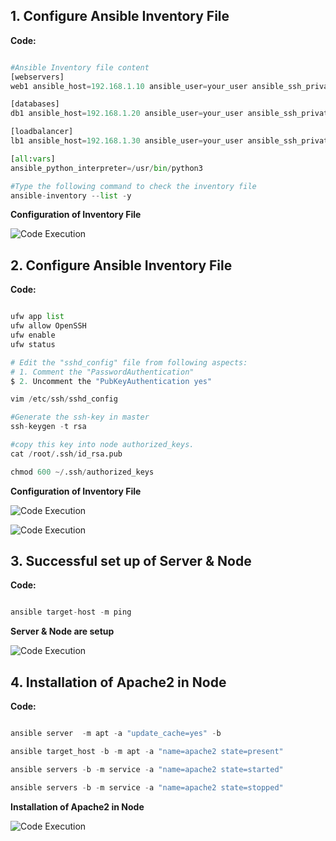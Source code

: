 ## 1. Configure Ansible Inventory File

**Code:**

```python

#Ansible Inventory file content
[webservers]
web1 ansible_host=192.168.1.10 ansible_user=your_user ansible_ssh_private_key_file=~/.ssh/id_rsa

[databases]
db1 ansible_host=192.168.1.20 ansible_user=your_user ansible_ssh_private_key_file=~/.ssh/id_rsa

[loadbalancer]
lb1 ansible_host=192.168.1.30 ansible_user=your_user ansible_ssh_private_key_file=~/.ssh/id_rsa

[all:vars]
ansible_python_interpreter=/usr/bin/python3

#Type the following command to check the inventory file
ansible-inventory --list -y
```
**Configuration of Inventory File**

![Code Execution](https://i.imgur.com/h6q66oa.png)

## 2. Configure Ansible Inventory File

**Code:**

```python

ufw app list
ufw allow OpenSSH
ufw enable
ufw status

# Edit the "sshd_config" file from following aspects:
# 1. Comment the "PasswordAuthentication"
$ 2. Uncomment the "PubKeyAuthentication yes"

vim /etc/ssh/sshd_config

#Generate the ssh-key in master
ssh-keygen -t rsa

#copy this key into node authorized_keys.
cat /root/.ssh/id_rsa.pub

chmod 600 ~/.ssh/authorized_keys
```
**Configuration of Inventory File**

![Code Execution](https://i.imgur.com/jDESBc3.png)

![Code Execution](https://i.imgur.com/Ftd3WsG.png)


## 3. Successful set up of Server & Node

**Code:**

```python

ansible target-host -m ping 

```
**Server & Node are setup**

![Code Execution](https://i.imgur.com/tmsiT5W.png)

## 4. Installation of Apache2 in Node

**Code:**

```python

ansible server  -m apt -a "update_cache=yes" -b

ansible target_host -b -m apt -a "name=apache2 state=present"

ansible servers -b -m service -a "name=apache2 state=started"

ansible servers -b -m service -a "name=apache2 state=stopped"

```
**Installation of Apache2 in Node**

![Code Execution](https://i.imgur.com/2gC2v04.png)












